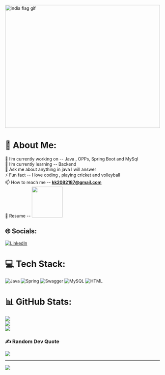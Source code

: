  <img alt="india flag gif" height="400" width="100%" src="https://media.tenor.com/RfsAKMobQN0AAAAd/stickman.gif"><br> 

# 💫 About Me:
🔭 I’m currently working on -- Java , OPPs, Spring Boot and MySql<br>🌱 I’m currently learning -- Backend<br>💬 Ask me about anything in java  I will answer<br>⚡ Fun fact -- I love coding , playing cricket and volleyball<br>
 📫 How to reach me -- **kk2082187@gmail.com** <br>
📄 Resume -- <a href="https://docs.google.com/document/d/1T-jTQuIjl38LxZTibL1TmM7zreFdwFPj_jUr8qPOPis/edit"> <img height="100" src="https://cdn.iconscout.com/icon/free/png-256/resume-1956282-1650445.png"></a>



## 🌐 Socials:
[![LinkedIn](https://img.shields.io/badge/LinkedIn-%230077B5.svg?logo=linkedin&logoColor=white)](https://linkedin.com/in/itsmekomal) 

# 💻 Tech Stack:
![Java](https://img.shields.io/badge/java-%23ED8B00.svg?style=for-the-badge&logo=java&logoColor=white) ![Spring](https://img.shields.io/badge/spring-%236DB33F.svg?style=for-the-badge&logo=spring&logoColor=white) ![Swagger](https://img.shields.io/badge/-Swagger-%23Clojure?style=for-the-badge&logo=swagger&logoColor=white) ![MySQL](https://img.shields.io/badge/mysql-%2300f.svg?style=for-the-badge&logo=mysql&logoColor=white) ![HTML](https://img.shields.io/badge/html-%23E34F26.svg?style=for-the-badge&logo=html&logoColor=white)
# 📊 GitHub Stats:
![](https://github-readme-stats.vercel.app/api?username=KK2082187&theme=dark&hide_border=false&include_all_commits=false&count_private=false)<br/>
![](https://github-readme-streak-stats.herokuapp.com/?user=KK2082187&theme=dark&hide_border=false)<br/>
![](https://github-readme-stats.vercel.app/api/top-langs/?username=KK2082187&theme=dark&hide_border=false&include_all_commits=false&count_private=false&layout=compact)

### ✍️ Random Dev Quote
![](https://quotes-github-readme.vercel.app/api?type=vetical&theme=dark)

---

[![](https://visitcount.itsvg.in/api?id=KK2082187&icon=0&color=0)](https://visitcount.itsvg.in)

<!-- Proudly created with GPRM ( https://gprm.itsvg.in ) -->
